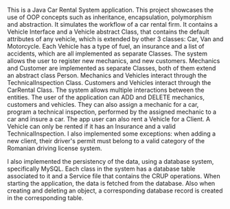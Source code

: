 This is a Java Car Rental System application. This project showcases the use of OOP concepts such as inheritance, encapsulation, polymorphism and abstraction. It simulates the workflow of a car rental firm.
It contains a Vehicle Interface and a Vehicle abstract Class, that contains the default attributes of any vehicle, which is extended by other 3 classes: Car, Van and Motorcycle. Each Vehicle has a type of fuel, an insurance
and a list of accidents, which are all implemented as separate Classes. The system allows the user to register new mechanics, and new customers. Mechanics and Customer are implemented as separate Classes, both of them
extend an abstract class Person. Mechanics and Vehicles interact through the TechnicalInspection Class. Customers and Vehicles interact through the CarRental Class. The system allows multiple interactions between the 
entities. The user of the application can ADD and DELETE mechanics, customers and vehicles. They can also assign a mechanic for a car, program a technical inspection, performed by the assigned mechanic to a car and insure
a car. The app user can also rent a Vehicle for a Client. A Vehicle can only be rented if it has an Insurance and a valid TechnicalInspection. I also implemented some exceptions: when adding a new client, their driver's permit
must belong to a valid category of the Romanian driving license system.

I also implemented the persistency  of the data, using a database system, specifically MySQL. Each class in the system has a database table associated to it and a Service file that contains the CRUP operations. When starting
the application, the data is fetched from the database. Also when creating and deleting an object, a corresponding database record is created in the corresponding table.
